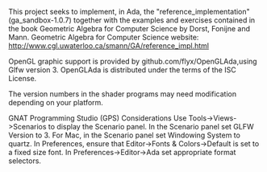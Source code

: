 
This project seeks to implement, in Ada, the "reference_implementation" (ga_sandbox-1.0.7) together with the  examples and exercises contained in the book Geometric Algebra for Computer Science by Dorst, Fonijne and Mann.
Geometric Algebra for Computer Science website:
http://www.cgl.uwaterloo.ca/smann/GA/reference_impl.html

OpenGL graphic support is provided by github.com/flyx/OpenGLAda,using Glfw version 3.
OpenGLAda is distributed under the terms of the ISC License.

The version numbers in the shader programs may need modification depending on your
platform.

GNAT Programming Studio (GPS) Considerations
Use Tools->Views->Scenarios to display the Scenario panel.
In the Scenario panel set GLFW Version to 3.
For Mac, in the Scenario panel set Windowing System to quartz.
In Preferences, ensure that Editor->Fonts & Colors->Default is set to a fixed size font.
In Preferences->Editor->Ada set appropriate format selectors.


